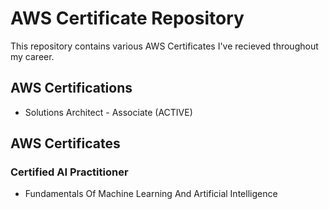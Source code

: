 # AWS Certificate Repository
This repository contains various AWS Certificates I've recieved throughout my career. 

## AWS Certifications
- Solutions Architect - Associate (ACTIVE)

## AWS Certificates 

### Certified AI Practitioner
- Fundamentals Of Machine Learning And Artificial Intelligence
